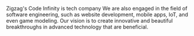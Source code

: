 Zigzag's Code Infinity is tech company
We are also engaged in the field of software engineering, such as website development, mobile apps, IoT, and even game modeling. Our vision is to create innovative and beautiful breakthroughs in advanced technology that are beneficial.
